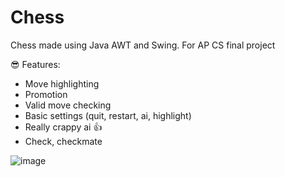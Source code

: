 # Chess
Chess made using Java AWT and Swing. For AP CS final project

😎 Features:
- Move highlighting
- Promotion
- Valid move checking
- Basic settings (quit, restart, ai, highlight)
- Really crappy ai 👍
- Check, checkmate

![image](https://github.com/wa1ker38552/Chess/assets/100868154/7095ba73-2016-4829-bc48-d64e31afb9c0)
